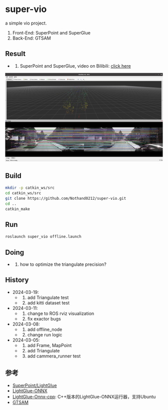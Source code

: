 # super-vio

a simple vio project.

1. Front-End: SuperPoint and SuperGlue
2. Back-End: GTSAM

## Result

- 1. SuperPoint and SuperGlue, video on Bilibili: [click here](https://b23.tv/6eXpUU1)

![SuperPoint and SuperGlue](doc/superpoint-lightglue.jpeg)

## Build

```sh
mkdir -p catkin_ws/src
cd catkin_ws/src
git clone https://github.com/Nothand0212/super-vio.git
cd ..
catkin_make
```

## Run

```sh
roslaunch super_vio offline.launch
```

## Doing

- 1. how to optimize the triangulate precision?

## History

- 2024-03-19:
  - 1. add Triangulate test
  - 2. add kitti dataset test
- 2024-03-11:
  - 1. change to ROS rviz visualization
  - 2. fix exactor bugs
- 2024-03-08:
  - 1. add offline_node
  - 2. change run logic
- 2024-03-05:
  - 1. add Frame, MapPoint
  - 2. add Triangulate 
  - 3. add cammera_runner test



## 参考

- [SuperPoint/LightGlue](https://github.com/cvg/LightGlue)
- [LightGlue-ONNX](https://github.com/fabio-sim/LightGlue-ONNX)
- [LightGlue-Onnx-cpp](https://github.com/Nothand0212/LightGlue-OnnxRunner-cpp): C++版本的LightGlue-ONNX运行器，支持Ubuntu
- [GTSAM](https://github.com/borglab/gtsam)

